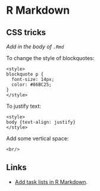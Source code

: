 # R Markdown

## CSS tricks

*Add in the body of `.Rmd`*

To change the style of blockquotes:
```
<style>
blockquote p {
  font-size: 14px;
  color: #86BC25;
}
</style>
```

To justify text:
```
<style>
body {text-align: justify}
</style>
```

Add some vertical space:
```
<br/>
```

## Links
- [Add task lists in R Markdown](https://github.com/jgm/pandoc/wiki/Pandoc-Tricks#via-lua-filter).
